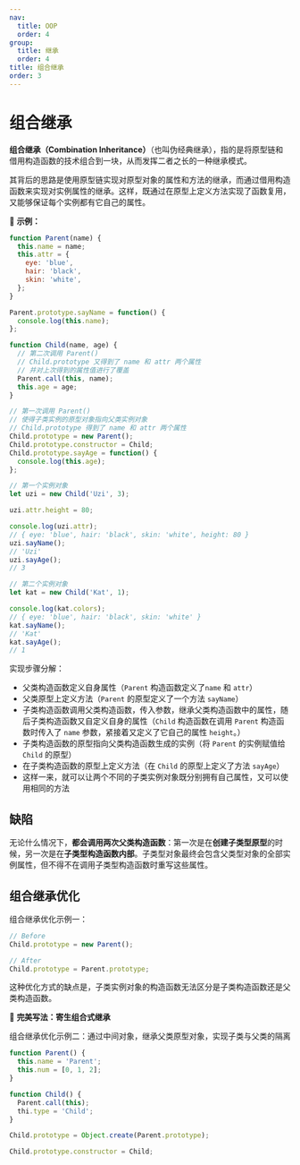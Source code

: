 ```yaml
---
nav:
  title: OOP
  order: 4
group:
  title: 继承
  order: 4
title: 组合继承
order: 3
---
```


# 组合继承

**组合继承（Combination Inheritance）**（也叫伪经典继承），指的是将原型链和借用构造函数的技术组合到一块，从而发挥二者之长的一种继承模式。

其背后的思路是使用原型链实现对原型对象的属性和方法的继承，而通过借用构造函数来实现对实例属性的继承。这样，既通过在原型上定义方法实现了函数复用，又能够保证每个实例都有它自己的属性。

🌰 **示例：**

```js
function Parent(name) {
  this.name = name;
  this.attr = {
    eye: 'blue',
    hair: 'black',
    skin: 'white',
  };
}

Parent.prototype.sayName = function() {
  console.log(this.name);
};

function Child(name, age) {
  // 第二次调用 Parent()
  // Child.prototype 又得到了 name 和 attr 两个属性
  // 并对上次得到的属性值进行了覆盖
  Parent.call(this, name);
  this.age = age;
}

// 第一次调用 Parent()
// 使得子类实例的原型对象指向父类实例对象
// Child.prototype 得到了 name 和 attr 两个属性
Child.prototype = new Parent();
Child.prototype.constructor = Child;
Child.prototype.sayAge = function() {
  console.log(this.age);
};

// 第一个实例对象
let uzi = new Child('Uzi', 3);

uzi.attr.height = 80;

console.log(uzi.attr);
// { eye: 'blue', hair: 'black', skin: 'white', height: 80 }
uzi.sayName();
// 'Uzi'
uzi.sayAge();
// 3

// 第二个实例对象
let kat = new Child('Kat', 1);

console.log(kat.colors);
// { eye: 'blue', hair: 'black', skin: 'white' }
kat.sayName();
// 'Kat'
kat.sayAge();
// 1
```

实现步骤分解：

- 父类构造函数定义自身属性（`Parent` 构造函数定义了`name` 和 `attr`）
- 父类原型上定义方法（`Parent` 的原型定义了一个方法 `sayName`）
- 子类构造函数调用父类构造函数，传入参数，继承父类构造函数中的属性，随后子类构造函数又自定义自身的属性（`Child` 构造函数在调用 `Parent` 构造函数时传入了 `name` 参数，紧接着又定义了它自己的属性 `height`。）
- 子类构造函数的原型指向父类构造函数生成的实例（将 `Parent` 的实例赋值给 `Child` 的原型）
- 在子类构造函数的原型上定义方法（在 `Child` 的原型上定义了方法 `sayAge`）
- 这样一来，就可以让两个不同的子类实例对象既分别拥有自己属性，又可以使用相同的方法

## 缺陷

无论什么情况下，**都会调用两次父类构造函数**：第一次是在**创建子类型原型**的时候，另一次是在**子类型构造函数内部**。子类型对象最终会包含父类型对象的全部实例属性，但不得不在调用子类型构造函数时重写这些属性。

## 组合继承优化

组合继承优化示例一：

```js
// Before
Child.prototype = new Parent();

// After
Child.prototype = Parent.prototype;
```

这种优化方式的缺点是，子类实例对象的构造函数无法区分是子类构造函数还是父类构造函数。

📌 **完美写法：寄生组合式继承**

组合继承优化示例二：通过中间对象，继承父类原型对象，实现子类与父类的隔离

```js
function Parent() {
  this.name = 'Parent';
  this.num = [0, 1, 2];
}

function Child() {
  Parent.call(this);
  thi.type = 'Child';
}

Child.prototype = Object.create(Parent.prototype);

Child.prototype.constructor = Child;
```
